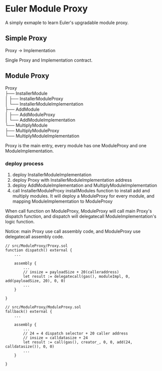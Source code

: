 # Euler Module Proxy

A simply exmaple to learn Euler's upgradable module proxy.

## Simple Proxy

Proxy -> Implementation

Single Proxy and Implementation contract.

## Module Proxy

Proxy  
├── InstallerModule  
│   ├── InstallerModuleProxy  
│   └── InstallerModuleImplementation  
├── AddModule  
│   ├── AddModuleProxy  
│   └── AddModuleImplementation  
└── MultiplyModule  
    ├── MultiplyModuleProxy  
    └── MultiplyModuleImplementation  

Proxy is the main entry, every module has one ModuleProxy and one ModuleImplementation.

### deploy process

1. deploy InstallerModuleImplementation
2. deploy Proxy with InstallerModuleImplementation address
3. deploy AddModuleImplementation and MultiplyModuleImplementation
4. call InstallerModuleProxy installModules function to install add and multiply modules. It will deploy a ModuleProxy for every module, and mapping ModuleImplementation to ModuleProxy

When call function on ModuleProxy, ModuleProxy will call main Proxy's dispatch function, and dispatch will delegatecall ModuleImplementation's logic function.

Notice: main Proxy use call assembly code, and ModuleProxy use delegatecall assembly code.

```solidity
// src/ModuleProxy/Proxy.sol
function dispatch() external {
    ...

    assembly {
        ...
        // insize = payloadSize + 20(calleraddress)
        let result := delegatecall(gas(), moduleImpl, 0, add(payloadSize, 20), 0, 0)
        ...
    }

}

// src/ModuleProxy/ModuleProxy.sol
fallback() external {
    ...

    assembly {
        ...
        // 24 = 4 dispatch selector + 20 caller address
        // insize = calldatasize + 24
        let result := call(gas(), creator_, 0, 0, add(24, calldatasize()), 0, 0)
        ...
    }

}

```

